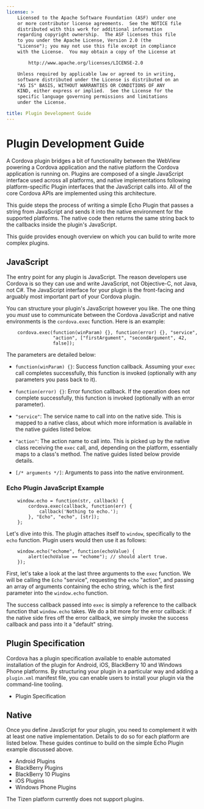 ```yaml
---
license: >
    Licensed to the Apache Software Foundation (ASF) under one
    or more contributor license agreements.  See the NOTICE file
    distributed with this work for additional information
    regarding copyright ownership.  The ASF licenses this file
    to you under the Apache License, Version 2.0 (the
    "License"); you may not use this file except in compliance
    with the License.  You may obtain a copy of the License at

        http://www.apache.org/licenses/LICENSE-2.0

    Unless required by applicable law or agreed to in writing,
    software distributed under the License is distributed on an
    "AS IS" BASIS, WITHOUT WARRANTIES OR CONDITIONS OF ANY
    KIND, either express or implied.  See the License for the
    specific language governing permissions and limitations
    under the License.

title: Plugin Development Guide
---
```


# Plugin Development Guide

A Cordova plugin bridges a bit of functionality between the WebView
powering a Cordova application and the native platform the Cordova
application is running on. Plugins are composed of a single JavaScript
interface used across all platforms, and native implementations
following platform-specific Plugin interfaces that the JavaScript
calls into. All of the core Cordova APIs are implemented using this
architecture.

This guide steps the process of writing a simple Echo Plugin that
passes a string from JavaScript and sends it into the native
environment for the supported platforms. The native code then returns
the same string back to the callbacks inside the plugin's JavaScript.

This guide provides enough overview on which you can build to write
more complex plugins.

## JavaScript

The entry point for any plugin is JavaScript. The reason developers use
Cordova is so they can use and write JavaScript, not Objective-C,
not Java, not C#. The JavaScript interface for your plugin is the
front-facing and arguably most important part of your Cordova plugin.

You can structure your plugin's JavaScript however you like. The one
thing you _must_ use to communicate between the Cordova JavaScript
and native environments is the `cordova.exec` function. Here is an example:

        cordova.exec(function(winParam) {}, function(error) {}, "service",
                     "action", ["firstArgument", "secondArgument", 42,
                     false]);

The parameters are detailed below:

* `function(winParam) {}`: Success function callback. Assuming your
  `exec` call completes successfully, this function is invoked
  (optionally with any parameters you pass back to it).

* `function(error) {}`: Error function callback. If the operation does
  not complete successfully, this function is invoked (optionally with
  an error parameter).

* `"service"`: The service name to call into on the native side. This
  is mapped to a native class, about which more information is
  available in the native guides listed below.

* `"action"`: The action name to call into. This is picked up by the
  native class receiving the `exec` call, and, depending on the
  platform, essentially maps to a class's method.  The native guides
  listed below provide details.

* `[/* arguments */]`: Arguments to pass into the native environment.

### Echo Plugin JavaScript Example

        window.echo = function(str, callback) {
            cordova.exec(callback, function(err) {
                callback('Nothing to echo.');
            }, "Echo", "echo", [str]);
        };

Let's dive into this. The plugin attaches itself to `window`,
specifically to the `echo` function. Plugin users would then use it as
follows:

        window.echo("echome", function(echoValue) {
            alert(echoValue == "echome"); // should alert true.
        });

First, let's take a look at the last three arguments to the `exec`
function. We will be calling the `Echo` "service", requesting the `echo`
"action", and passing an array of arguments containing the echo string,
which is the first parameter into the `window.echo` function.

The success callback passed into `exec` is simply a reference to the
callback function that `window.echo` takes. We do a bit more for the
error callback: if the native side fires off the error callback, we
simply invoke the success callback and pass into it a "default"
string.

## Plugin Specification

Cordova has a plugin specification available to enable automated
installation of the plugin for Android, iOS, BlackBerry 10 and Windows
Phone platforms. By structuring your plugin in a particular way and
adding a `plugin.xml` manifest file, you can enable users to install
your plugin via the command-line tooling.

- Plugin Specification

## Native

Once you define JavaScript for your plugin, you need to complement it
with at least one native implementation. Details to do so for each
platform are listed below.  These guides continue to build on the
simple Echo Plugin example discussed above.

- Android Plugins
- BlackBerry Plugins
- BlackBerry 10 Plugins
- iOS Plugins
- Windows Phone Plugins

The Tizen platform currently does not support plugins.
